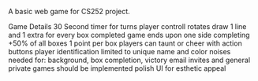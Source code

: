 A basic web game for CS252 project.

Game Details
	30 Second timer for turns
	player controll rotates
	draw 1 line and 1 extra for every box completed
	game ends upon one side completing +50% of all boxes
	1 point per box
	players can taunt or cheer with action buttons
	player identification limited to unique name and color
	noises needed for: background, box completion, victory
	email invites and general private games should be implemented
	polish UI for esthetic appeal